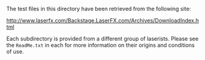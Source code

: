 The test files in this directory have been retrieved from the following site:

http://www.laserfx.com/Backstage.LaserFX.com/Archives/DownloadIndex.html

Each subdirectory is provided from a different group of laserists. Please see
the `ReadMe.txt` in each for more information on their origins and conditions of
use.
